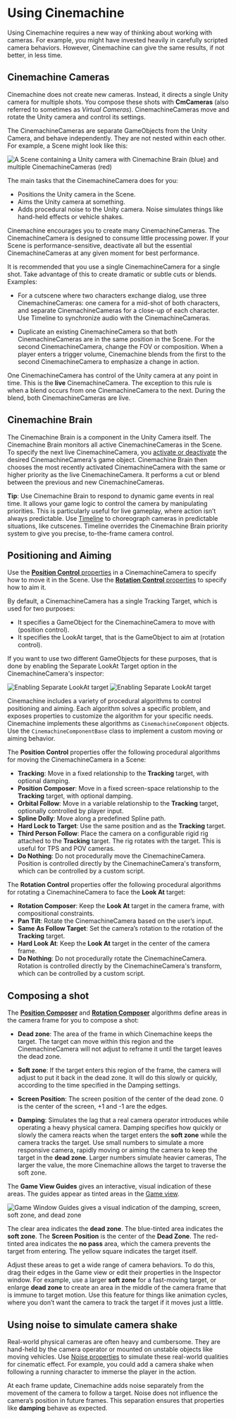 # Using Cinemachine

Using Cinemachine requires a new way of thinking about working with cameras. For example, you might have invested heavily in carefully scripted camera behaviors. However, Cinemachine can give the same results, if not better, in less time.


## Cinemachine Cameras

Cinemachine does not create new cameras. Instead, it directs a single Unity camera for multiple shots. You compose these shots with __CmCameras__ (also referred to sometimes as _Virtual Cameras_).  CinemachineCameras move and rotate the Unity camera and control its settings.

The CinemachineCameras are separate GameObjects from the Unity Camera, and behave independently. They are not nested within each other. For example, a Scene might look like this:

![A Scene containing a Unity camera with Cinemachine Brain (blue) and multiple CinemachineCameras (red)](images/CinemachineSceneHierarchy.png)

The main tasks that the CinemachineCamera does for you:

* Positions the Unity camera in the Scene.
* Aims the Unity camera at something.
* Adds procedural noise to the Unity camera. Noise simulates things like hand-held effects or vehicle shakes.

Cinemachine encourages you to create many CinemachineCameras. The CinemachineCamera is designed to consume little processing power. If your Scene is performance-sensitive, deactivate all but the essential CinemachineCameras at any given moment for best performance.

It is recommended that you use a single CinemachineCamera for a single shot. Take advantage of this to create dramatic or subtle cuts or blends. Examples:

* For a cutscene where two characters exchange dialog, use three CinemachineCameras: one camera for a mid-shot of both characters, and separate CinemachineCameras for a close-up of each character. Use Timeline to synchronize audio with the CinemachineCameras.

* Duplicate an existing CinemachineCamera so that both CinemachineCameras are in the same position in the Scene. For the second CinemachineCamera, change the FOV or composition. When a player enters a trigger volume, Cinemachine blends from the first to the second CinemachineCamera to emphasize a change in action.

One CinemachineCamera has control of the Unity camera at any point in time. This is the __live__ CinemachineCamera. The exception to this rule is when a blend occurs from one CinemachineCamera to the next. During the blend, both CinemachineCameras are live.

## Cinemachine Brain

The Cinemachine Brain is a component in the Unity Camera itself. The Cinemachine Brain monitors all active CinemachineCameras in the Scene. To specify the next live CinemachineCamera, you [activate or deactivate](https://docs.unity3d.com/Manual/DeactivatingGameObjects.html) the desired CinemachineCamera's game object. Cinemachine Brain then chooses the most recently activated CinemachineCamera with the same or higher priority as the live CinemachineCamera. It performs a cut or blend between the previous and new CinemachineCameras.

**Tip**: Use Cinemachine Brain to respond to dynamic game events in real time. It allows your game logic to control the camera by manipulating priorities. This is particularly useful for live gameplay, where action isn’t always predictable. Use [Timeline](CinemachineTimeline.md) to choreograph cameras in predictable situations, like cutscenes. Timeline overrides the Cinemachine Brain priority system to give you precise, to-the-frame camera control.

## Positioning and Aiming

Use the [__Position Control__ properties](CinemachineVirtualCameraBody.md) in a CinemachineCamera to specify how to move it in the Scene. Use the [__Rotation Control__ properties](CinemachineVirtualCameraAim.md) to specify how to aim it.

By default, a CinemachineCamera has a single Tracking Target, which is used for two purposes:

* It specifies a GameObject for the CinemachineCamera to move with (position control).
* It specifies the LookAt target, that is the GameObject to aim at (rotation control).

If you want to use two different GameObjects for these purposes, that is done by enabling the Separate LookAt Target option in the CinemachineCamera's inspector: 

![Enabling Separate LookAt target](images/SeparateLookAtTarget.png)
![Enabling Separate LookAt target](images/SeparateLookAtTarget2.png)

Cinemachine includes a variety of procedural algorithms to control positioning and aiming. Each algorithm solves a specific problem, and exposes properties to customize the algorithm for your specific needs. Cinemachine implements these algorithms as `CinemachineComponent` objects. Use the `CinemachineComponentBase` class to implement a custom moving or aiming behavior.

The __Position Control__ properties offer the following procedural algorithms for moving the CinemachineCamera in a Scene:

* __Tracking__: Move in a fixed relationship to the __Tracking__ target, with optional damping.
* __Position Composer__: Move in a fixed screen-space relationship to the __Tracking__ target, with optional damping.
* __Orbital Follow__: Move in a variable relationship to the __Tracking__ target, optionally controlled by player input.
* __Spline Dolly__: Move along a predefined Spline path.
* __Hard Lock to Target__: Use the same position and as the __Tracking__ target.
* __Third Person Follow__: Place the camera on a configurable rigid rig attached to the __Tracking__ target.  The rig rotates with the target.  This is useful for TPS and POV cameras.
* __Do Nothing__: Do not procedurally move the CinemachineCamera.  Position is controlled directly by the CinemachineCamera's transform, which can be controlled by a custom script.

The __Rotation Control__ properties offer the following procedural algorithms for rotating a CinemachineCamera to face the __Look At__ target:

* __Rotation Composer__: Keep the __Look At__ target in the camera frame, with compositional constraints.
* __Pan Tilt__: Rotate the CinemachineCamera based on the user’s input.
* __Same As Follow Target__: Set the camera’s rotation to the rotation of the __Tracking__ target.
* __Hard Look At__: Keep the __Look At__ target in the center of the camera frame.
* __Do Nothing__: Do not procedurally rotate the CinemachineCamera.  Rotation is controlled directly by the CinemachineCamera's transform, which can be controlled by a custom script.


## Composing a shot

The [__Position Composer__](CinemachinePositionComposer.md) and [__Rotation Composer__](CinemachineRotationComposer.md) algorithms define areas in the camera frame for you to compose a shot:

* __Dead zone__: The area of the frame in which Cinemachine keeps the target. The target can move within this region and the CinemachineCamera will not adjust to reframe it until the target leaves the dead zone.

* __Soft zone__: If the target enters this region of the frame, the camera will adjust to put it back in the dead zone. It will do this slowly or quickly, according to the time specified in the Damping settings.

* __Screen Position__: The screen position of the center of the dead zone.  0 is the center of the screen, +1 and -1 are the edges.

* __Damping__: Simulates the lag that a real camera operator introduces while operating a heavy physical camera. Damping specifies how quickly or slowly the camera reacts when the target enters the __soft zone__ while the camera tracks the target. Use small numbers to simulate a more responsive camera, rapidly moving or aiming the camera to keep the target in the __dead zone__. Larger numbers simulate heavier cameras, The larger the value, the more Cinemachine allows the target to traverse the soft zone.

The __Game View Guides__ gives an interactive, visual indication of these areas. The guides appear as tinted areas in the [Game view](https://docs.unity3d.com/Manual/GameView.html).

![Game Window Guides gives a visual indication of the damping, screen, soft zone, and dead zone](images/CinemachineGameWindowGuides.png)

The clear area indicates the __dead zone__. The blue-tinted area indicates the __soft zone__. The __Screen Position__ is the center of the __Dead Zone__. The red-tinted area indicates the __no pass__ area, which the camera prevents the target from entering. The yellow square indicates the target itself.

Adjust these areas to get a wide range of camera behaviors. To do this, drag their edges in the Game view or edit their properties in the Inspector window. For example, use a larger __soft zone__ for a fast-moving target, or enlarge __dead zone__ to create an area in the middle of the camera frame that is immune to target motion. Use this feature for things like animation cycles, where you don’t want the camera to track the target if it moves just a little.

## Using noise to simulate camera shake

Real-world physical cameras are often heavy and cumbersome. They are hand-held by the camera operator or mounted on unstable objects like moving vehicles. Use [Noise properties](CinemachineNoiseProfiles.md) to simulate these real-world qualities for cinematic effect. For example, you could add a camera shake when following a running character to immerse the player in the action.

At each frame update, Cinemachine adds noise separately from the movement of the camera to follow a target. Noise does not influence the camera’s position in future frames. This separation ensures that properties like __damping__ behave as expected.